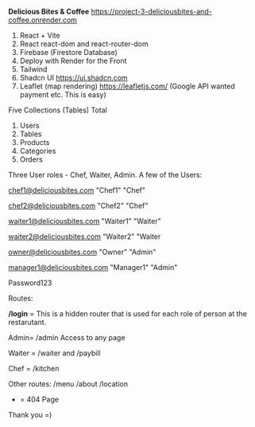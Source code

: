 **Delicious Bites & Coffee** 
https://project-3-deliciousbites-and-coffee.onrender.com

1. React + Vite
3. React react-dom and react-router-dom
4. Firebase  (Firestore Database)
5. Deploy with Render for the Front
6. Tailwind
7. Shadcn UI   https://ui.shadcn.com
8. Leaflet (map rendering)  https://leafletjs.com/   (Google API wanted payment etc. This is easy)

Five Collections (Tables) Total
1. Users
2. Tables
3. Products
4. Categories
5. Orders
   
Three User roles - Chef, Waiter, Admin. A few of the Users:

chef1@deliciousbites.com	"Chef1"	"Chef"

chef2@deliciousbites.com	"Chef2"	"Chef"

waiter1@deliciousbites.com	"Waiter1"	"Waiter"

waiter2@deliciousbites.com	"Waiter2"	"Waiter

owner@deliciousbites.com	"Owner"	"Admin"

manager1@deliciousbites.com	"Manager1"	"Admin"

Password123

Routes:

**/login** = This is a hidden router that is used for each role of person at the restarutant.

Admin= /admin Access to any page

Waiter = /waiter  and /paybill

Chef = /kitchen


Other routes:
/menu
/about
/location
* = 404 Page

Thank you =)





